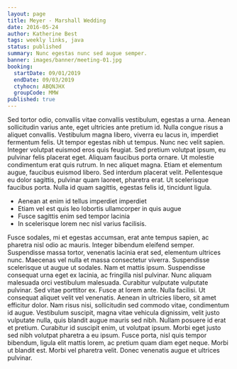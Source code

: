 ```yaml
---
layout: page
title: Meyer - Marshall Wedding
date: 2016-05-24
author: Katherine Best
tags: weekly links, java
status: published
summary: Nunc egestas nunc sed augue semper.
banner: images/banner/meeting-01.jpg
booking:
  startDate: 09/01/2019
  endDate: 09/03/2019
  ctyhocn: ABQNJHX
  groupCode: MMW
published: true
---
```

Sed tortor odio, convallis vitae convallis vestibulum, egestas a urna. Aenean sollicitudin varius ante, eget ultricies ante pretium id. Nulla congue risus a aliquet convallis. Vestibulum magna libero, viverra eu lacus in, imperdiet fermentum felis. Ut tempor egestas nibh ut tempus. Nunc nec velit sapien. Integer volutpat euismod eros quis feugiat. Sed pretium volutpat ipsum, eu pulvinar felis placerat eget. Aliquam faucibus porta ornare. Ut molestie condimentum erat quis rutrum. In nec aliquet magna. Etiam et elementum augue, faucibus euismod libero. Sed interdum placerat velit. Pellentesque eu dolor sagittis, pulvinar quam laoreet, pharetra erat. Ut scelerisque faucibus porta. Nulla id quam sagittis, egestas felis id, tincidunt ligula.

* Aenean at enim id tellus imperdiet imperdiet
* Etiam vel est quis leo lobortis ullamcorper in quis augue
* Fusce sagittis enim sed tempor lacinia
* In scelerisque lorem nec nisl varius facilisis.

Fusce sodales, mi et egestas accumsan, erat ante tempus sapien, ac pharetra nisl odio ac mauris. Integer bibendum eleifend semper. Suspendisse massa tortor, venenatis lacinia erat sed, elementum ultrices nunc. Maecenas vel nulla et massa consectetur viverra. Suspendisse scelerisque ut augue ut sodales. Nam et mattis ipsum. Suspendisse consequat urna eget ex lacinia, ac fringilla nisl pulvinar. Nunc aliquam malesuada orci vestibulum malesuada. Curabitur vulputate vulputate pulvinar. Sed vitae porttitor ex. Fusce at lorem ante. Nulla facilisi. Ut consequat aliquet velit vel venenatis. Aenean in ultricies libero, sit amet efficitur dolor.
Nam risus nisi, sollicitudin sed commodo vitae, condimentum id augue. Vestibulum suscipit, magna vitae vehicula dignissim, velit justo vulputate nulla, quis blandit augue mauris sed nibh. Nullam posuere id erat et pretium. Curabitur id suscipit enim, ut volutpat ipsum. Morbi eget justo sed nibh volutpat pharetra a eu ipsum. Fusce porta, nisl quis tempor bibendum, ligula elit mattis lorem, ac pretium quam diam eget neque. Morbi ut blandit est. Morbi vel pharetra velit. Donec venenatis augue et ultrices pulvinar.
